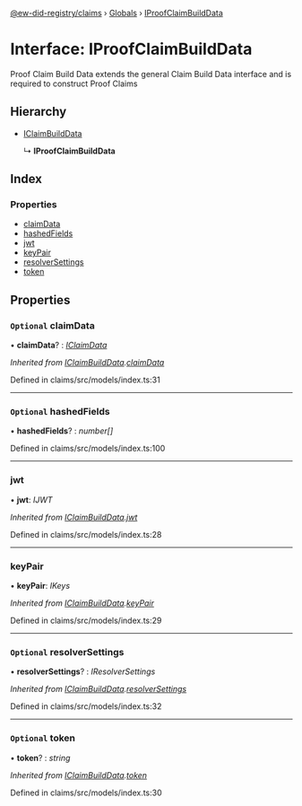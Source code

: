 [@ew-did-registry/claims](../README.md) › [Globals](../globals.md) › [IProofClaimBuildData](iproofclaimbuilddata.md)

# Interface: IProofClaimBuildData

Proof Claim Build Data extends the general Claim Build Data
interface and is required to construct Proof Claims

## Hierarchy

* [IClaimBuildData](iclaimbuilddata.md)

  ↳ **IProofClaimBuildData**

## Index

### Properties

* [claimData](iproofclaimbuilddata.md#optional-claimdata)
* [hashedFields](iproofclaimbuilddata.md#optional-hashedfields)
* [jwt](iproofclaimbuilddata.md#jwt)
* [keyPair](iproofclaimbuilddata.md#keypair)
* [resolverSettings](iproofclaimbuilddata.md#optional-resolversettings)
* [token](iproofclaimbuilddata.md#optional-token)

## Properties

### `Optional` claimData

• **claimData**? : *[IClaimData](iclaimdata.md)*

*Inherited from [IClaimBuildData](iclaimbuilddata.md).[claimData](iclaimbuilddata.md#optional-claimdata)*

Defined in claims/src/models/index.ts:31

___

### `Optional` hashedFields

• **hashedFields**? : *number[]*

Defined in claims/src/models/index.ts:100

___

###  jwt

• **jwt**: *IJWT*

*Inherited from [IClaimBuildData](iclaimbuilddata.md).[jwt](iclaimbuilddata.md#jwt)*

Defined in claims/src/models/index.ts:28

___

###  keyPair

• **keyPair**: *IKeys*

*Inherited from [IClaimBuildData](iclaimbuilddata.md).[keyPair](iclaimbuilddata.md#keypair)*

Defined in claims/src/models/index.ts:29

___

### `Optional` resolverSettings

• **resolverSettings**? : *IResolverSettings*

*Inherited from [IClaimBuildData](iclaimbuilddata.md).[resolverSettings](iclaimbuilddata.md#optional-resolversettings)*

Defined in claims/src/models/index.ts:32

___

### `Optional` token

• **token**? : *string*

*Inherited from [IClaimBuildData](iclaimbuilddata.md).[token](iclaimbuilddata.md#optional-token)*

Defined in claims/src/models/index.ts:30
